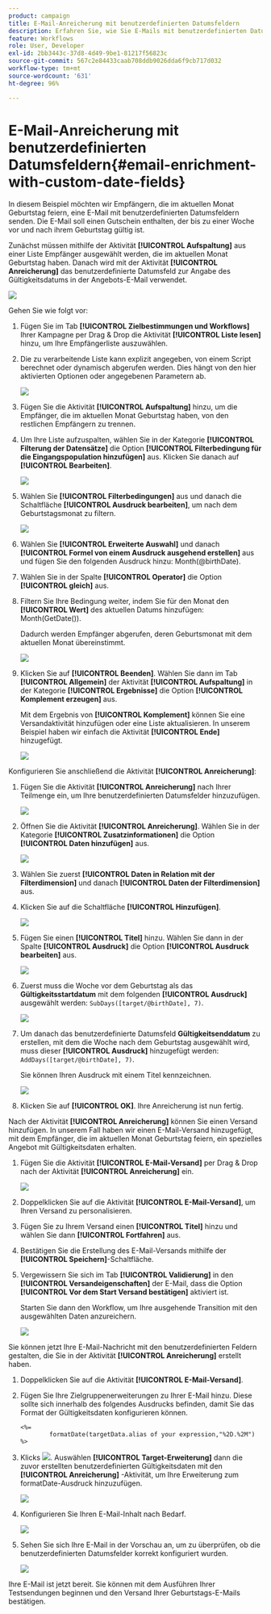 ```yaml
---
product: campaign
title: E-Mail-Anreicherung mit benutzerdefinierten Datumsfeldern
description: Erfahren Sie, wie Sie E-Mails mit benutzerdefinierten Datumsfeldern anreichern.
feature: Workflows
role: User, Developer
exl-id: 2bb3443c-37d8-4d49-9be1-81217f56823c
source-git-commit: 567c2e84433caab708ddb9026dda6f9cb717d032
workflow-type: tm+mt
source-wordcount: '631'
ht-degree: 96%

---
```


# E-Mail-Anreicherung mit benutzerdefinierten Datumsfeldern{#email-enrichment-with-custom-date-fields}



In diesem Beispiel möchten wir Empfängern, die im aktuellen Monat Geburtstag feiern, eine E-Mail mit benutzerdefinierten Datumsfeldern senden. Die E-Mail soll einen Gutschein enthalten, der bis zu einer Woche vor und nach ihrem Geburtstag gültig ist.

Zunächst müssen mithilfe der Aktivität **[!UICONTROL Aufspaltung]** aus einer Liste Empfänger ausgewählt werden, die im aktuellen Monat Geburtstag haben. Danach wird mit der Aktivität **[!UICONTROL Anreicherung]** das benutzerdefinierte Datumsfeld zur Angabe des Gültigkeitsdatums in der Angebots-E-Mail verwendet.

![](assets/uc_enrichment.png)

Gehen Sie wie folgt vor:

1. Fügen Sie im Tab **[!UICONTROL Zielbestimmungen und Workflows]** Ihrer Kampagne per Drag &amp; Drop die Aktivität **[!UICONTROL Liste lesen]** hinzu, um Ihre Empfängerliste auszuwählen.
1. Die zu verarbeitende Liste kann explizit angegeben, von einem Script berechnet oder dynamisch abgerufen werden. Dies hängt von den hier aktivierten Optionen oder angegebenen Parametern ab.

   ![](assets/uc_enrichment_1.png)

1. Fügen Sie die Aktivität **[!UICONTROL Aufspaltung]** hinzu, um die Empfänger, die im aktuellen Monat Geburtstag haben, von den restlichen Empfängern zu trennen.
1. Um Ihre Liste aufzuspalten, wählen Sie in der Kategorie **[!UICONTROL Filterung der Datensätze]** die Option **[!UICONTROL Filterbedingung für die Eingangspopulation hinzufügen]** aus. Klicken Sie danach auf **[!UICONTROL Bearbeiten]**.

   ![](assets/uc_enrichment_2.png)

1. Wählen Sie **[!UICONTROL Filterbedingungen]** aus und danach die Schaltfläche **[!UICONTROL Ausdruck bearbeiten]**, um nach dem Geburtstagsmonat zu filtern.

   ![](assets/uc_enrichment_3.png)

1. Wählen Sie **[!UICONTROL Erweiterte Auswahl]** und danach **[!UICONTROL Formel von einem Ausdruck ausgehend erstellen]** aus und fügen Sie den folgenden Ausdruck hinzu: Month(@birthDate).
1. Wählen Sie in der Spalte **[!UICONTROL Operator]** die Option **[!UICONTROL gleich]** aus.
1. Filtern Sie Ihre Bedingung weiter, indem Sie für den Monat den **[!UICONTROL Wert]** des aktuellen Datums hinzufügen: Month(GetDate()).

   Dadurch werden Empfänger abgerufen, deren Geburtsmonat mit dem aktuellen Monat übereinstimmt.

   ![](assets/uc_enrichment_4.png)

1. Klicken Sie auf **[!UICONTROL Beenden]**. Wählen Sie dann im Tab **[!UICONTROL Allgemein]** der Aktivität **[!UICONTROL Aufspaltung]** in der Kategorie **[!UICONTROL Ergebnisse]** die Option **[!UICONTROL Komplement erzeugen]** aus.

   Mit dem Ergebnis von **[!UICONTROL Komplement]** können Sie eine Versandaktivität hinzufügen oder eine Liste aktualisieren. In unserem Beispiel haben wir einfach die Aktivität **[!UICONTROL Ende]** hinzugefügt.

   ![](assets/uc_enrichment_6.png)

Konfigurieren Sie anschließend die Aktivität **[!UICONTROL Anreicherung]**:

1. Fügen Sie die Aktivität **[!UICONTROL Anreicherung]** nach Ihrer Teilmenge ein, um Ihre benutzerdefinierten Datumsfelder hinzuzufügen.

   ![](assets/uc_enrichment_7.png)

1. Öffnen Sie die Aktivität **[!UICONTROL Anreicherung]**. Wählen Sie in der Kategorie **[!UICONTROL Zusatzinformationen]** die Option **[!UICONTROL Daten hinzufügen]** aus.

   ![](assets/uc_enrichment_8.png)

1. Wählen Sie zuerst **[!UICONTROL Daten in Relation mit der Filterdimension]** und danach **[!UICONTROL Daten der Filterdimension]** aus.
1. Klicken Sie auf die Schaltfläche **[!UICONTROL Hinzufügen]**.

   ![](assets/uc_enrichment_9.png)

1. Fügen Sie einen **[!UICONTROL Titel]** hinzu. Wählen Sie dann in der Spalte **[!UICONTROL Ausdruck]** die Option **[!UICONTROL Ausdruck bearbeiten]** aus.

   ![](assets/uc_enrichment_10.png)

1. Zuerst muss die Woche vor dem Geburtstag als das **Gültigkeitsstartdatum** mit dem folgenden **[!UICONTROL Ausdruck]** ausgewählt werden: `SubDays([target/@birthDate], 7)`.

   ![](assets/uc_enrichment_11.png)

1. Um danach das benutzerdefinierte Datumsfeld **Gültigkeitsenddatum** zu erstellen, mit dem die Woche nach dem Geburtstag ausgewählt wird, muss dieser **[!UICONTROL Ausdruck]** hinzugefügt werden: `AddDays([target/@birthDate], 7)`.

   Sie können Ihren Ausdruck mit einem Titel kennzeichnen.

   ![](assets/uc_enrichment_12.png)

1. Klicken Sie auf **[!UICONTROL OK]**. Ihre Anreicherung ist nun fertig.

Nach der Aktivität **[!UICONTROL Anreicherung]** können Sie einen Versand hinzufügen. In unserem Fall haben wir einen E-Mail-Versand hinzugefügt, mit dem Empfänger, die im aktuellen Monat Geburtstag feiern, ein spezielles Angebot mit Gültigkeitsdaten erhalten.

1. Fügen Sie die Aktivität **[!UICONTROL E-Mail-Versand]** per Drag &amp; Drop nach der Aktivität **[!UICONTROL Anreicherung]** ein.

   ![](assets/uc_enrichment_15.png)

1. Doppelklicken Sie auf die Aktivität **[!UICONTROL E-Mail-Versand]**, um Ihren Versand zu personalisieren.
1. Fügen Sie zu Ihrem Versand einen **[!UICONTROL Titel]** hinzu und wählen Sie dann **[!UICONTROL Fortfahren]** aus.
1. Bestätigen Sie die Erstellung des E-Mail-Versands mithilfe der **[!UICONTROL Speichern]**-Schaltfläche.
1. Vergewissern Sie sich im Tab **[!UICONTROL Validierung]** in den **[!UICONTROL Versandeigenschaften]** der E-Mail, dass die Option **[!UICONTROL Vor dem Start Versand bestätigen]** aktiviert ist.

   Starten Sie dann den Workflow, um Ihre ausgehende Transition mit den ausgewählten Daten anzureichern.

   ![](assets/uc_enrichment_18.png)

Sie können jetzt Ihre E-Mail-Nachricht mit den benutzerdefinierten Feldern gestalten, die Sie in der Aktivität **[!UICONTROL Anreicherung]** erstellt haben.

1. Doppelklicken Sie auf die Aktivität **[!UICONTROL E-Mail-Versand]**.
1. Fügen Sie Ihre Zielgruppenerweiterungen zu Ihrer E-Mail hinzu. Diese sollte sich innerhalb des folgendes Ausdrucks befinden, damit Sie das Format der Gültigkeitsdaten konfigurieren können.

   ```
   <%=
           formatDate(targetData.alias of your expression,"%2D.%2M")  %>
   ```

1. Klicks ![](assets/uc_enrichment_16.png). Auswählen **[!UICONTROL Target-Erweiterung]** dann die zuvor erstellten benutzerdefinierten Gültigkeitsdaten mit den **[!UICONTROL Anreicherung]** -Aktivität, um Ihre Erweiterung zum formatDate-Ausdruck hinzuzufügen.

   ![](assets/uc_enrichment_19.png)

1. Konfigurieren Sie Ihren E-Mail-Inhalt nach Bedarf.

   ![](assets/uc_enrichment_17.png)

1. Sehen Sie sich Ihre E-Mail in der Vorschau an, um zu überprüfen, ob die benutzerdefinierten Datumsfelder korrekt konfiguriert wurden.

   ![](assets/uc_enrichment_20.png)

Ihre E-Mail ist jetzt bereit. Sie können mit dem Ausführen Ihrer Testsendungen beginnen und den Versand Ihrer Geburtstags-E-Mails bestätigen.
